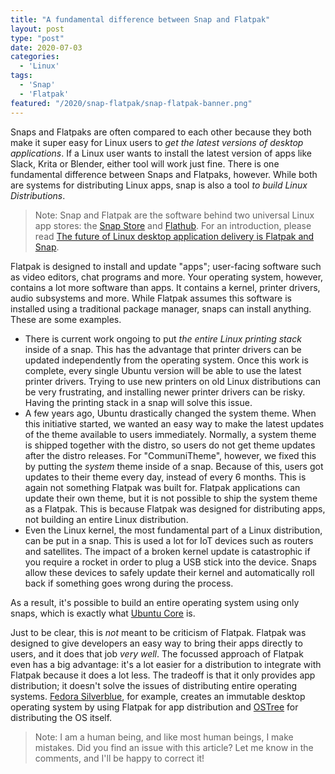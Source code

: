```yaml
---
title: "A fundamental difference between Snap and Flatpak"
layout: post
type: "post"
date: 2020-07-03
categories:
  - 'Linux'
tags:
  - 'Snap'
  - 'Flatpak'
featured: "/2020/snap-flatpak/snap-flatpak-banner.png"
---
```


Snaps and Flatpaks are often compared to each other because they both make it super easy for Linux users to *get the latest versions of desktop applications*. If a Linux user wants to install the latest version of apps like Slack, Krita or Blender, either tool will work just fine. There is one fundamental difference between Snaps and Flatpaks, however. While both are systems for distributing Linux apps, snap is also a tool *to build Linux Distributions*.

> Note: Snap and Flatpak are the software behind two universal Linux app stores: the [Snap Store](https://snapcraft.io/store) and [Flathub](https://flathub.org). For an introduction, please read [The future of Linux desktop application delivery is Flatpak and Snap](https://www.zdnet.com/article/the-future-of-linux-desktop-application-delivery-is-flatpak-and-snap/).

Flatpak is designed to install and update "apps"; user-facing software such as video editors, chat programs and more. Your operating system, however, contains a lot more software than apps. It contains a kernel, printer drivers, audio subsystems and more. While Flatpak assumes this software is installed using a traditional package manager, snaps can install anything. These are some examples.

* There is current work ongoing to put *the entire Linux printing stack* inside of a snap. This has the advantage that printer drivers can be updated independently from the operating system. Once this work is complete, every single Ubuntu version will be able to use the latest printer drivers. Trying to use new printers on old Linux distributions can be very frustrating, and installing newer printer drivers can be risky. Having the printing stack in a snap will solve this issue.
* A few years ago, Ubuntu drastically changed the system theme. When this initiative started, we wanted an easy way to make the latest updates of the theme available to users immediately. Normally, a system theme is shipped together with the distro, so users do not get theme updates after the distro releases. For "CommuniTheme", however, we fixed this by putting the _system_ theme inside of a snap. Because of this, users got updates to their theme every day, instead of every 6 months. This is again not something Flatpak was built for. Flatpak applications can update their own theme, but it is not possible to ship the system theme as a Flatpak. This is because Flatpak was designed for distributing apps, not building an entire Linux distribution.
* Even the Linux kernel, the most fundamental part of a Linux distribution, can be put in a snap. This is used a lot for IoT devices such as routers and satellites. The impact of a broken kernel update is catastrophic if you require a rocket in order to plug a USB stick into the device. Snaps allow these devices to safely update their kernel and automatically roll back if something goes wrong during the process.

As a result, it's possible to build an entire operating system using only snaps, which is exactly what [Ubuntu Core](https://ubuntu.com/core) is.

Just to be clear, this is *not* meant to be criticism of Flatpak. Flatpak was designed to give developers an easy way to bring their apps directly to users, and it does that job *very well*. The focussed approach of Flatpak even has a big advantage: it's a lot easier for a distribution to integrate with Flatpak because it does a lot less. The tradeoff is that it only provides app distribution; it doesn't solve the issues of distributing entire operating systems. [Fedora Silverblue](https://silverblue.fedoraproject.org/), for example, creates an immutable desktop operating system by using Flatpak for app distribution and [OSTree](https://ostree.readthedocs.io/en/latest/) for distributing the OS itself.

> Note: I am a human being, and like most human beings, I make mistakes. Did you find an issue with this article? Let me know in the comments, and I'll be happy to correct it!
